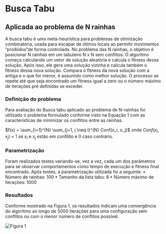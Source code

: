 # Busca Tabu
## Aplicada ao problema de N rainhas

A busca tabu é uma meta-heurı́stica para problemas de otimização combinatória, usada para escapar de ótimos locais ao permitir movimentos ”proibidos”de forma controlada.
No problema das N rainhas, o objetivo é posicionar N rainhas em um tabuleiro N x N sem conflitos. O algoritmo começa calculando um vetor de solução aleatória e calcula o fitness
dessa solução. Após isso, ele gera uma solução vizinha e calcula também o fitness dessa nova solução. Compara o fitness da nova solução com a antiga e o que for menor, é
assumido como melhor solução. O processo se repete até que seja encontrado um fitness igual a zero ou o número máximo de iterações pré definidas se exceder.

### Definição do problema

Para avaliação do Busca tabu aplicado ao problema de N-rainhas foi utilizado o problema formulado conforme visto na Equação 1 com as caracterı́sticas de minimizar os conflitos
entre as rainhas.

$f(x) = \sum_{i=1}^{N} \sum_{j=1, j \neq i}^{N} Conf(x_i, x_j)$
onde $Conf(x_i, x_j)$ = 1 se $x_i$ e $x_j$ estão em confilito e 0 caso contrário.

### Parametrização

Foram realizados testes variando-se, vez a vez, cada um dos parâmetros para se observar comportamentos como tempo de execução e fitness final encontrado. Após testes, a parametrização utilizada foi a seguinte:
• Número de rainhas: 100
• Tamanho da lista tabu: 8
• Número máximo de iterações: 1000

### Resultados

Conforme mostrado na Figura 1, os resultados indicam uma convergência do algoritmo ao longo de 5000 iterações para uma configuração sem conflitos ou com o menor número de conflitos possı́vel.

<img src="../N_Queen_BrunoAugusto/imagem/figura1.png" alt="Figura 1">



